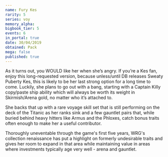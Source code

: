 ```yaml
---
name: Fury Kes
rarity: 5
series: voy
memory_alpha:
bigbook_tier: 5
events: 6
in_portal: true
date: 30/04/2019
obtained: Pack
mega: false
published: true
---
```


As it turns out, you WOULD like her when she’s angry. If you’re a Kes fan, enjoy this long-requested version, because unless/until DB releases Sweaty Puberty Kes, this is likely to be her last strong option for a long time to come. Luckily, she plans to go out with a bang, starting with a Captain Killy copy/paste ship ability which will always be worth its weight in Skirmish/Arena gold, no matter who it’s attached to. 

She backs that up with a rare voyage skill set that is still performing on the deck of the Titanic as her ranks sink and a few gauntlet pairs that, while buried behind heavy hitters like Armus and the Phloxes, catch bonus traits often enough to make her a useful contributor. 

Thoroughly uneventable through the game's first five years, WRG's collection renaissance has put a highlight on formerly undesirable traits and gives her room to expand in that area while maintaining value in areas where investments typically age very well - arena and gauntlet.
